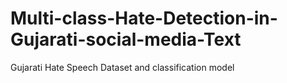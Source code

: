 # Multi-class-Hate-Detection-in-Gujarati-social-media-Text
Gujarati Hate Speech Dataset  and classification model 
